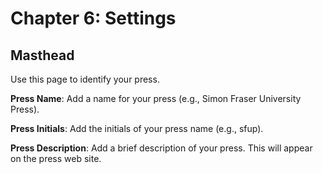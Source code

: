 # Chapter 6: Settings
## Masthead

Use this page to identify your press.

**Press Name**: Add a name for your press (e.g., Simon Fraser University Press).

**Press Initials**: Add the initials of your press name (e.g., sfup).

**Press Description**: Add a brief description of your press. This will appear on the press web site.



